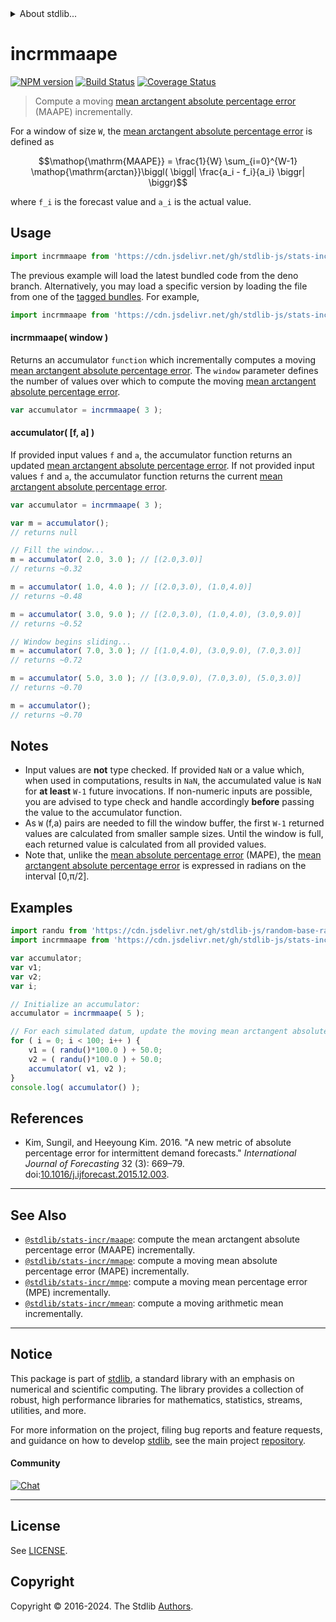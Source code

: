 <!--

@license Apache-2.0

Copyright (c) 2018 The Stdlib Authors.

Licensed under the Apache License, Version 2.0 (the "License");
you may not use this file except in compliance with the License.
You may obtain a copy of the License at

   http://www.apache.org/licenses/LICENSE-2.0

Unless required by applicable law or agreed to in writing, software
distributed under the License is distributed on an "AS IS" BASIS,
WITHOUT WARRANTIES OR CONDITIONS OF ANY KIND, either express or implied.
See the License for the specific language governing permissions and
limitations under the License.

-->


<details>
  <summary>
    About stdlib...
  </summary>
  <p>We believe in a future in which the web is a preferred environment for numerical computation. To help realize this future, we've built stdlib. stdlib is a standard library, with an emphasis on numerical and scientific computation, written in JavaScript (and C) for execution in browsers and in Node.js.</p>
  <p>The library is fully decomposable, being architected in such a way that you can swap out and mix and match APIs and functionality to cater to your exact preferences and use cases.</p>
  <p>When you use stdlib, you can be absolutely certain that you are using the most thorough, rigorous, well-written, studied, documented, tested, measured, and high-quality code out there.</p>
  <p>To join us in bringing numerical computing to the web, get started by checking us out on <a href="https://github.com/stdlib-js/stdlib">GitHub</a>, and please consider <a href="https://opencollective.com/stdlib">financially supporting stdlib</a>. We greatly appreciate your continued support!</p>
</details>

# incrmmaape

[![NPM version][npm-image]][npm-url] [![Build Status][test-image]][test-url] [![Coverage Status][coverage-image]][coverage-url] <!-- [![dependencies][dependencies-image]][dependencies-url] -->

> Compute a moving [mean arctangent absolute percentage error][@kim:2016a] (MAAPE) incrementally.

<section class="intro">

For a window of size `W`, the [mean arctangent absolute percentage error][@kim:2016a] is defined as

<!-- <equation class="equation" label="eq:mean_arctangent_absolute_percentage_error" align="center" raw="\operatorname{MAAPE}  = \frac{1}{W} \sum_{i=0}^{W-1} \operatorname{arctan}\biggl( \biggl| \frac{a_i - f_i}{a_i} \biggr| \biggr)" alt="Equation for the mean arctangent absolute percentage error."> -->

```math
\mathop{\mathrm{MAAPE}}  = \frac{1}{W} \sum_{i=0}^{W-1} \mathop{\mathrm{arctan}}\biggl( \biggl| \frac{a_i - f_i}{a_i} \biggr| \biggr)
```

<!-- <div class="equation" align="center" data-raw-text="\operatorname{MAAPE}  = \frac{1}{W} \sum_{i=0}^{W-1} \operatorname{arctan} \biggl( \biggl| \frac{a_i - f_i}{a_i} \biggr| \biggr)" data-equation="eq:mean_arctangent_absolute_percentage_error">
    <img src="https://cdn.jsdelivr.net/gh/stdlib-js/stdlib@677f6828831c61cabc84859897a5ee7e079d6ddf/lib/node_modules/@stdlib/stats/incr/mmaape/docs/img/equation_mean_arctangent_absolute_percentage_error.svg" alt="Equation for the mean arctangent absolute percentage error.">
    <br>
</div> -->

<!-- </equation> -->

where `f_i` is the forecast value and `a_i` is the actual value.

</section>

<!-- /.intro -->



<section class="usage">

## Usage

```javascript
import incrmmaape from 'https://cdn.jsdelivr.net/gh/stdlib-js/stats-incr-mmaape@deno/mod.js';
```
The previous example will load the latest bundled code from the deno branch. Alternatively, you may load a specific version by loading the file from one of the [tagged bundles](https://github.com/stdlib-js/stats-incr-mmaape/tags). For example,

```javascript
import incrmmaape from 'https://cdn.jsdelivr.net/gh/stdlib-js/stats-incr-mmaape@v0.2.1-deno/mod.js';
```

#### incrmmaape( window )

Returns an accumulator `function` which incrementally computes a moving [mean arctangent absolute percentage error][@kim:2016a]. The `window` parameter defines the number of values over which to compute the moving [mean arctangent absolute percentage error][@kim:2016a].

```javascript
var accumulator = incrmmaape( 3 );
```

#### accumulator( \[f, a] )

If provided input values `f` and `a`, the accumulator function returns an updated [mean arctangent absolute percentage error][@kim:2016a]. If not provided input values `f` and `a`, the accumulator function returns the current [mean arctangent absolute percentage error][@kim:2016a].

```javascript
var accumulator = incrmmaape( 3 );

var m = accumulator();
// returns null

// Fill the window...
m = accumulator( 2.0, 3.0 ); // [(2.0,3.0)]
// returns ~0.32

m = accumulator( 1.0, 4.0 ); // [(2.0,3.0), (1.0,4.0)]
// returns ~0.48

m = accumulator( 3.0, 9.0 ); // [(2.0,3.0), (1.0,4.0), (3.0,9.0)]
// returns ~0.52

// Window begins sliding...
m = accumulator( 7.0, 3.0 ); // [(1.0,4.0), (3.0,9.0), (7.0,3.0)]
// returns ~0.72

m = accumulator( 5.0, 3.0 ); // [(3.0,9.0), (7.0,3.0), (5.0,3.0)]
// returns ~0.70

m = accumulator();
// returns ~0.70
```

</section>

<!-- /.usage -->

<section class="notes">

## Notes

-   Input values are **not** type checked. If provided `NaN` or a value which, when used in computations, results in `NaN`, the accumulated value is `NaN` for **at least** `W-1` future invocations. If non-numeric inputs are possible, you are advised to type check and handle accordingly **before** passing the value to the accumulator function.
-   As `W` (f,a) pairs are needed to fill the window buffer, the first `W-1` returned values are calculated from smaller sample sizes. Until the window is full, each returned value is calculated from all provided values.
-   Note that, unlike the [mean absolute percentage error][@stdlib/stats/incr/mape] (MAPE), the [mean arctangent absolute percentage error][@kim:2016a] is expressed in radians on the interval \[0,π/2].

</section>

<!-- /.notes -->

<section class="examples">

## Examples

<!-- eslint no-undef: "error" -->

```javascript
import randu from 'https://cdn.jsdelivr.net/gh/stdlib-js/random-base-randu@deno/mod.js';
import incrmmaape from 'https://cdn.jsdelivr.net/gh/stdlib-js/stats-incr-mmaape@deno/mod.js';

var accumulator;
var v1;
var v2;
var i;

// Initialize an accumulator:
accumulator = incrmmaape( 5 );

// For each simulated datum, update the moving mean arctangent absolute percentage error...
for ( i = 0; i < 100; i++ ) {
    v1 = ( randu()*100.0 ) + 50.0;
    v2 = ( randu()*100.0 ) + 50.0;
    accumulator( v1, v2 );
}
console.log( accumulator() );
```

</section>

<!-- /.examples -->

<section class="references">

## References

-   Kim, Sungil, and Heeyoung Kim. 2016. "A new metric of absolute percentage error for intermittent demand forecasts." _International Journal of Forecasting_ 32 (3): 669–79. doi:[10.1016/j.ijforecast.2015.12.003][@kim:2016a].

</section>

<!-- /.references -->

<!-- Section for related `stdlib` packages. Do not manually edit this section, as it is automatically populated. -->

<section class="related">

* * *

## See Also

-   <span class="package-name">[`@stdlib/stats-incr/maape`][@stdlib/stats/incr/maape]</span><span class="delimiter">: </span><span class="description">compute the mean arctangent absolute percentage error (MAAPE) incrementally.</span>
-   <span class="package-name">[`@stdlib/stats-incr/mmape`][@stdlib/stats/incr/mmape]</span><span class="delimiter">: </span><span class="description">compute a moving mean absolute percentage error (MAPE) incrementally.</span>
-   <span class="package-name">[`@stdlib/stats-incr/mmpe`][@stdlib/stats/incr/mmpe]</span><span class="delimiter">: </span><span class="description">compute a moving mean percentage error (MPE) incrementally.</span>
-   <span class="package-name">[`@stdlib/stats-incr/mmean`][@stdlib/stats/incr/mmean]</span><span class="delimiter">: </span><span class="description">compute a moving arithmetic mean incrementally.</span>

</section>

<!-- /.related -->

<!-- Section for all links. Make sure to keep an empty line after the `section` element and another before the `/section` close. -->


<section class="main-repo" >

* * *

## Notice

This package is part of [stdlib][stdlib], a standard library with an emphasis on numerical and scientific computing. The library provides a collection of robust, high performance libraries for mathematics, statistics, streams, utilities, and more.

For more information on the project, filing bug reports and feature requests, and guidance on how to develop [stdlib][stdlib], see the main project [repository][stdlib].

#### Community

[![Chat][chat-image]][chat-url]

---

## License

See [LICENSE][stdlib-license].


## Copyright

Copyright &copy; 2016-2024. The Stdlib [Authors][stdlib-authors].

</section>

<!-- /.stdlib -->

<!-- Section for all links. Make sure to keep an empty line after the `section` element and another before the `/section` close. -->

<section class="links">

[npm-image]: http://img.shields.io/npm/v/@stdlib/stats-incr-mmaape.svg
[npm-url]: https://npmjs.org/package/@stdlib/stats-incr-mmaape

[test-image]: https://github.com/stdlib-js/stats-incr-mmaape/actions/workflows/test.yml/badge.svg?branch=v0.2.1
[test-url]: https://github.com/stdlib-js/stats-incr-mmaape/actions/workflows/test.yml?query=branch:v0.2.1

[coverage-image]: https://img.shields.io/codecov/c/github/stdlib-js/stats-incr-mmaape/main.svg
[coverage-url]: https://codecov.io/github/stdlib-js/stats-incr-mmaape?branch=main

<!--

[dependencies-image]: https://img.shields.io/david/stdlib-js/stats-incr-mmaape.svg
[dependencies-url]: https://david-dm.org/stdlib-js/stats-incr-mmaape/main

-->

[chat-image]: https://img.shields.io/gitter/room/stdlib-js/stdlib.svg
[chat-url]: https://app.gitter.im/#/room/#stdlib-js_stdlib:gitter.im

[stdlib]: https://github.com/stdlib-js/stdlib

[stdlib-authors]: https://github.com/stdlib-js/stdlib/graphs/contributors

[umd]: https://github.com/umdjs/umd
[es-module]: https://developer.mozilla.org/en-US/docs/Web/JavaScript/Guide/Modules

[deno-url]: https://github.com/stdlib-js/stats-incr-mmaape/tree/deno
[deno-readme]: https://github.com/stdlib-js/stats-incr-mmaape/blob/deno/README.md
[umd-url]: https://github.com/stdlib-js/stats-incr-mmaape/tree/umd
[umd-readme]: https://github.com/stdlib-js/stats-incr-mmaape/blob/umd/README.md
[esm-url]: https://github.com/stdlib-js/stats-incr-mmaape/tree/esm
[esm-readme]: https://github.com/stdlib-js/stats-incr-mmaape/blob/esm/README.md
[branches-url]: https://github.com/stdlib-js/stats-incr-mmaape/blob/main/branches.md

[stdlib-license]: https://raw.githubusercontent.com/stdlib-js/stats-incr-mmaape/main/LICENSE

[@kim:2016a]: https://www.sciencedirect.com/science/article/pii/S0169207016000121

[@stdlib/stats/incr/mape]: https://github.com/stdlib-js/stats-incr-mape/tree/deno

<!-- <related-links> -->

[@stdlib/stats/incr/maape]: https://github.com/stdlib-js/stats-incr-maape/tree/deno

[@stdlib/stats/incr/mmape]: https://github.com/stdlib-js/stats-incr-mmape/tree/deno

[@stdlib/stats/incr/mmpe]: https://github.com/stdlib-js/stats-incr-mmpe/tree/deno

[@stdlib/stats/incr/mmean]: https://github.com/stdlib-js/stats-incr-mmean/tree/deno

<!-- </related-links> -->

</section>

<!-- /.links -->

